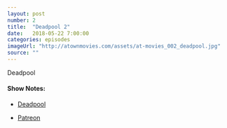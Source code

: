 ```yaml
---
layout: post
number: 2
title:  "Deadpool 2"
date:   2018-05-22 7:00:00
categories: episodes
imageUrl: "http://atownmovies.com/assets/at-movies_002_deadpool.jpg"
source: ""
---
```


Deadpool

#### Show Notes:
- [Deadpool](https://www.imdb.com/title/tt5463162/)

- [Patreon](https://www.patreon.com/atownfm)